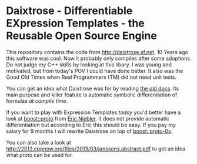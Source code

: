 # Daixtrose - Differentiable EXpression Templates - the Reusable Open Source Engine

This repository contains the code from http://daixtrose.sf.net. 10 Years ago this software was cool. 
Now it probably only compiles after some adoptions. Do not judge my C++ skills by looking at this libary. I was young and motivated, but from today's POV I could have done better. It also was the Good Old Times when Real Programmers (TM) did not need unit tests.

You can get an idea what Daixtrose was for by reading
[the old docs](daixtrose/daixtrose/wwwdoc/manual/MAIN/main.pdf).
Its main purpose and killer feature is automatic symbolic differentiation of formulas *at compile time*.

If you want to play with Expression Templates *today* you'd better have a look at [boost::proto](http://www.boost.org/doc/libs/1_58_0/doc/html/proto.html) from [Eric Niebler](https://github.com/ericniebler/). 
It does not provide automatic differentiation but according to Eric this should be easy. 
If you pay my salary for 9 months I will rewrite Daixtrose on top of [boost::proto-0x](https://github.com/ericniebler/proto-0x).

You can also take a look at http://2013.cppnow.org/files/2013/03/janssens.abstract.pdf to get an idea what proto can be used for.  

